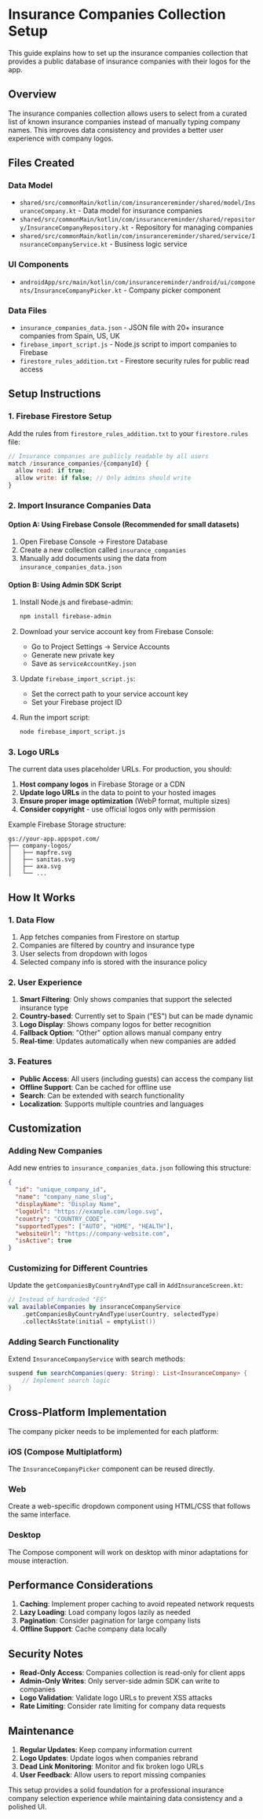 # Insurance Companies Collection Setup

This guide explains how to set up the insurance companies collection that provides a public database of insurance companies with their logos for the app.

## Overview

The insurance companies collection allows users to select from a curated list of known insurance companies instead of manually typing company names. This improves data consistency and provides a better user experience with company logos.

## Files Created

### Data Model
- `shared/src/commonMain/kotlin/com/insurancereminder/shared/model/InsuranceCompany.kt` - Data model for insurance companies
- `shared/src/commonMain/kotlin/com/insurancereminder/shared/repository/InsuranceCompanyRepository.kt` - Repository for managing companies
- `shared/src/commonMain/kotlin/com/insurancereminder/shared/service/InsuranceCompanyService.kt` - Business logic service

### UI Components
- `androidApp/src/main/kotlin/com/insurancereminder/android/ui/components/InsuranceCompanyPicker.kt` - Company picker component

### Data Files
- `insurance_companies_data.json` - JSON file with 20+ insurance companies from Spain, US, UK
- `firebase_import_script.js` - Node.js script to import companies to Firebase
- `firestore_rules_addition.txt` - Firestore security rules for public read access

## Setup Instructions

### 1. Firebase Firestore Setup

Add the rules from `firestore_rules_addition.txt` to your `firestore.rules` file:

```javascript
// Insurance companies are publicly readable by all users
match /insurance_companies/{companyId} {
  allow read: if true;
  allow write: if false; // Only admins should write
}
```

### 2. Import Insurance Companies Data

#### Option A: Using Firebase Console (Recommended for small datasets)
1. Open Firebase Console → Firestore Database
2. Create a new collection called `insurance_companies`
3. Manually add documents using the data from `insurance_companies_data.json`

#### Option B: Using Admin SDK Script
1. Install Node.js and firebase-admin:
   ```bash
   npm install firebase-admin
   ```

2. Download your service account key from Firebase Console:
   - Go to Project Settings → Service Accounts
   - Generate new private key
   - Save as `serviceAccountKey.json`

3. Update `firebase_import_script.js`:
   - Set the correct path to your service account key
   - Set your Firebase project ID

4. Run the import script:
   ```bash
   node firebase_import_script.js
   ```

### 3. Logo URLs

The current data uses placeholder URLs. For production, you should:

1. **Host company logos** in Firebase Storage or a CDN
2. **Update logo URLs** in the data to point to your hosted images
3. **Ensure proper image optimization** (WebP format, multiple sizes)
4. **Consider copyright** - use official logos only with permission

Example Firebase Storage structure:
```
gs://your-app.appspot.com/
├── company-logos/
│   ├── mapfre.svg
│   ├── sanitas.svg
│   ├── axa.svg
│   └── ...
```

## How It Works

### 1. Data Flow
1. App fetches companies from Firestore on startup
2. Companies are filtered by country and insurance type
3. User selects from dropdown with logos
4. Selected company info is stored with the insurance policy

### 2. User Experience
1. **Smart Filtering**: Only shows companies that support the selected insurance type
2. **Country-based**: Currently set to Spain ("ES") but can be made dynamic
3. **Logo Display**: Shows company logos for better recognition
4. **Fallback Option**: "Other" option allows manual company entry
5. **Real-time**: Updates automatically when new companies are added

### 3. Features
- **Public Access**: All users (including guests) can access the company list
- **Offline Support**: Can be cached for offline use
- **Search**: Can be extended with search functionality
- **Localization**: Supports multiple countries and languages

## Customization

### Adding New Companies
Add new entries to `insurance_companies_data.json` following this structure:

```json
{
  "id": "unique_company_id",
  "name": "company_name_slug",
  "displayName": "Display Name",
  "logoUrl": "https://example.com/logo.svg",
  "country": "COUNTRY_CODE",
  "supportedTypes": ["AUTO", "HOME", "HEALTH"],
  "websiteUrl": "https://company-website.com",
  "isActive": true
}
```

### Customizing for Different Countries
Update the `getCompaniesByCountryAndType` call in `AddInsuranceScreen.kt`:

```kotlin
// Instead of hardcoded "ES"
val availableCompanies by insuranceCompanyService
    .getCompaniesByCountryAndType(userCountry, selectedType)
    .collectAsState(initial = emptyList())
```

### Adding Search Functionality
Extend `InsuranceCompanyService` with search methods:

```kotlin
suspend fun searchCompanies(query: String): List<InsuranceCompany> {
    // Implement search logic
}
```

## Cross-Platform Implementation

The company picker needs to be implemented for each platform:

### iOS (Compose Multiplatform)
The `InsuranceCompanyPicker` component can be reused directly.

### Web
Create a web-specific dropdown component using HTML/CSS that follows the same interface.

### Desktop
The Compose component will work on desktop with minor adaptations for mouse interaction.

## Performance Considerations

1. **Caching**: Implement proper caching to avoid repeated network requests
2. **Lazy Loading**: Load company logos lazily as needed
3. **Pagination**: Consider pagination for large company lists
4. **Offline Support**: Cache company data locally

## Security Notes

- **Read-Only Access**: Companies collection is read-only for client apps
- **Admin-Only Writes**: Only server-side admin SDK can write to companies
- **Logo Validation**: Validate logo URLs to prevent XSS attacks
- **Rate Limiting**: Consider rate limiting for company data requests

## Maintenance

1. **Regular Updates**: Keep company information current
2. **Logo Updates**: Update logos when companies rebrand
3. **Dead Link Monitoring**: Monitor and fix broken logo URLs
4. **User Feedback**: Allow users to report missing companies

This setup provides a solid foundation for a professional insurance company selection experience while maintaining data consistency and a polished UI.
